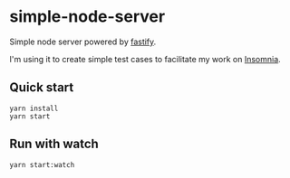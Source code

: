 # simple-node-server

Simple node server powered by [fastify](https://www.fastify.io/).

I'm using it to create simple test cases to facilitate my work on [Insomnia](https://github.com/Kong/insomnia).

## Quick start

```
yarn install
yarn start
```

## Run with watch

```
yarn start:watch
```
